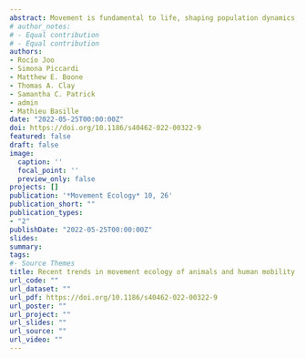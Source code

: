```yaml
---
abstract: Movement is fundamental to life, shaping population dynamics, biodiversity patterns, and ecosystem structure. In 2008, the movement ecology framework (MEF Nathan et al. in PNAS 105(49):19052–19059, 2008) introduced an integrative theory of organismal movement—linking internal state, motion capacity, and navigation capacity to external factors—which has been recognized as a milestone in the field. Since then, the study of movement experienced a technological boom, which provided massive quantities of tracking data of both animal and human movement globally and at ever finer spatio-temporal resolutions. In this work, we provide a quantitative assessment of the state of research within the MEF, focusing on animal movement, including humans and invertebrates, and excluding movement of plants and microorganisms. Using a text mining approach, we digitally scanned the contents of $>8000$ papers from 2009 to 2018 available online, identified tools and methods used, and assessed linkages between all components of the MEF. Over the past decade, the publication rate has increased considerably, along with major technological changes, such as an increased use of GPS devices and accelerometers and a majority of studies now using the R software environment for statistical computing. However, animal movement research still largely focuses on the effect of environmental factors on movement, with motion and navigation continuing to receive little attention. A search of topics based on words featured in abstracts revealed a clustering of papers among marine and terrestrial realms, as well as applications and methods across taxa. We discuss the potential for technological and methodological advances in the field to lead to more integrated and interdisciplinary research and an increased exploration of key movement processes such as navigation, as well as the evolutionary, physiological, and life-history consequences of movement.
# author_notes:
# - Equal contribution
# - Equal contribution
authors:
- Rocío Joo
- Simona Piccardi
- Matthew E. Boone
- Thomas A. Clay
- Samantha C. Patrick
- admin
- Mathieu Basille
date: "2022-05-25T00:00:00Z"
doi: https://doi.org/10.1186/s40462-022-00322-9
featured: false
draft: false
image:
  caption: ''
  focal_point: ''
  preview_only: false
projects: []
publication: '*Movement Ecology* 10, 26'
publication_short: ""
publication_types:
- "2"
publishDate: "2022-05-25T00:00:00Z"
slides: 
summary: 
tags:
#- Source Themes
title: Recent trends in movement ecology of animals and human mobility
url_code: ""
url_dataset: ""
url_pdf: https://doi.org/10.1186/s40462-022-00322-9
url_poster: ""
url_project: ""
url_slides: ""
url_source: ""
url_video: ""
---
```


